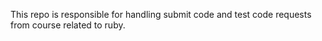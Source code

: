 This repo is responsible  for handling submit code and test code requests from course related to ruby.